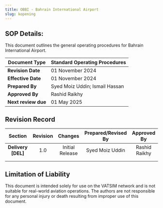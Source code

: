 ```yaml
---
title: OBBI - Bahrain International Airport
slug: kopening
---
```


## SOP Details:
This document outlines the general operating procedures for Bahrain International Airport. 

| **Document Type**   | Standard Operating Procedures |
|---------------------|-------------------------------|
| **Revision Date**   | 01 November 2024              |
| **Effective Date**  | 01 November 2024              |
| **Prepared By**     | Syed Moiz Uddin; Ismail Hassan      |
| **Approved By**     | Rashid Raikhy                 |
| **Next review due** | 01 May 2025                   |


## Revision Record
|     **Section**    | **Revision** |   **Changes**   | **Prepared/Revised By** | **Approved By** |
|:------------------:|:------------:|:---------------:|:-----------------------:|:---------------:|
| **Delivery [DEL]** |      1.0     | Initial Release |        Syed Moiz Uddin        |  Rashid Raikhy  |
|                    |              |                 |                         |                 |
|                    |              |                 |                         |                 |

## Limitation of Liability
This document is intended solely for use on the VATSIM network and is not suitable for real-world aviation operations. The authors are not responsible for any personal injury or death resulting from improper use of this document. 

